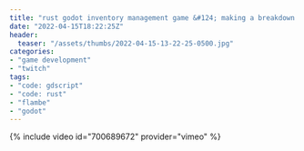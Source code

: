 ```yaml
---
title: "rust godot inventory management game &#124; making a breakdown system &#124; long stream today"
date: "2022-04-15T18:22:25Z"
header:
  teaser: "/assets/thumbs/2022-04-15-13-22-25-0500.jpg"
categories:
- "game development"
- "twitch"
tags:
- "code: gdscript"
- "code: rust"
- "flambe"
- "godot"
---
```

{% include video id="700689672" provider="vimeo" %}
